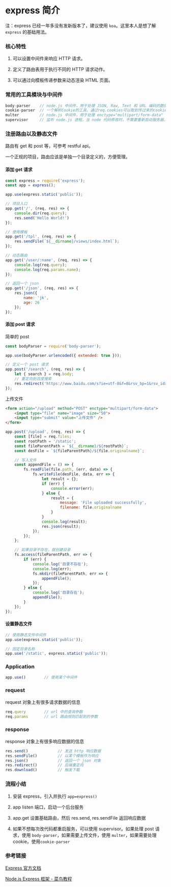 # express 简介

注：express 已经一年多没有发新版本了，建议使用 `koa`。这里本人是想了解 `express` 的基础用法。

### 核心特性

1. 可以设置中间件来响应 HTTP 请求。

2. 定义了路由表用于执行不同的 HTTP 请求动作。

3. 可以通过向模板传递参数来动态渲染 HTML 页面。

### 常用的工具模块与中间件

``` javascript
body-parser    // node.js 中间件，用于处理 JSON, Raw, Text 和 URL 编码的数据
cookie-parser  // 一个解析Cookie的工具。通过req.cookies可以取到传过来的cookie，并把它们转成对象
multer         // node.js 中间件，用于处理 enctype="multipart/form-data"（设置表单的MIME编码）的表单数据
supervisor     // 监听 node.js 进程，当 node 代码修改时，不需要重新启动服务器，直接刷新就能看到效果。
```

### 注册路由以及静态文件

路由有 get 和 post 等，可参考 restful api。

一个正规的项目，路由应该是单独一个目录定义的，方便管理。


#### 添加 get 请求
``` javascript
const express = require('express');
const app = express();

app.use(express.static('public'));

// 项目入口
app.get('/', (req, res) => {
    console.dir(req.query);
    res.send('Hello World!')
});

// 使用模板
app.get('/tpl', (req, res) => {
    res.sendFile(`${__dirname}/views/index.html`);
});

// 动态路由
app.get('/user/:name', (req, res) => {
    console.log(req.query);
    console.log(req.params.name); 
});

// 返回一个 json
app.get('/json', (req, res) => {
    res.json({
        name: 'jk',
        age: 26
    });
});
```

#### 添加 post 请求

简单的 post
``` javascript
const bodyParser = require('body-parser');

app.use(bodyParser.urlencoded({ extended: true }));

// 定义一个 post 请求
app.post('/search', (req, res) => {
    let { search } = req.body;
    // 重定向到百度搜索
    res.redirect('https://www.baidu.com/s?ie=utf-8&f=8&rsv_bp=1&rsv_idx=1&tn=baidu&wd='+ search +'&rsv_pq=946740b200025cd9&rsv_t=1743eVOPB4n6RtORMgAy8xVJsgEZcF63pK%2FN%2Bw7gCQ7fh9SKsC0CQDcPj%2F8&rqlang=cn&rsv_enter=0&inputT=1946&rsv_sug4=2331')
});
```

上传文件
``` html
<form action="/upload" method="POST" enctype="multipart/form-data">
    <input type="file" name="image" size="50">
    <input type="submit" value="上传文件" />
</form>
```
``` javascript
app.post('/upload', (req, res) => {
    const [file] = req.files;
    const rootPath = '/static';
    const fileParentPath = `${__dirname}/${rootPath}`;
    const desFile = `${fileParentPath}/${file.originalname}`;

    // 写入文件
    const appendFile = () => {
        fs.readFile(file.path, (err, data) => {
            fs.writeFile(desFile, data, err => {
                let result = {};
                if (err) {
                    console.error(err);
                } else {
                    result = {
                        message: 'File uploaded successfully',
                        filename: file.originalname
                    }
                }
                console.log(result);
                res.json(result);
            });
        });
    };

    // 如果目录不存在，就创建目录
    fs.access(fileParentPath, err => {
        if (err) {
            console.log('目录不存在');
            console.log(err);
            fs.mkdir(fileParentPath, err => {
                appendFile();
            });
        } else {
            console.log('目录存在');
            appendFile();
        }
    });
});
```

#### 设置静态文件
``` javascript  
// 使用静态文件中间件
app.use(express.static('public'));

// 固定目录名称
app.use('/static', express.static('public'));
```

### Application

``` javascript
app.use()        // 使用某个中间件
```

### request

request 对象上有很多请求数据的信息

``` javascript
req.query        // url 中的查询参数
req.params       // url 路由规则匹配到的参数
```

### response

response 对象上有很多响应数据的信息

``` javascript
res.send()             // 发送 http 响应数据
res.sendFile()         // 以某个模板作为响应
res.json()             // 返回一个 json 对象
res.redirect()         // 后端重定向
res.download()         // 触发下载
```

### 流程小结

1. 安装 express，引入并执行 `app=express()`

2. app listen 端口，启动一个后台服务

3. app.get 设置基础路由，然后 res.send, res.sendFile 返回响应数据

4. 如果不想每次改代码都重启服务，可以使用 supervisor。如果处理 post 请求，使用 `body-parser`，如果需要上传文件，使用 `multer`，如果需要处理 cookie，使用`cookie-parser`

### 参考链接

[Express 官方文档](http://www.expressjs.com.cn/4x/api.html)

[Node.js Express 框架 - 菜鸟教程](https://www.runoob.com/nodejs/nodejs-express-framework.html)


